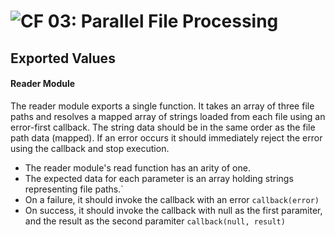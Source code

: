 ![CF](https://camo.githubusercontent.com/70edab54bba80edb7493cad3135e9606781cbb6b/687474703a2f2f692e696d6775722e636f6d2f377635415363382e706e67) 03: Parallel File Processing
===

## Exported Values  
#### Reader Module
The reader module exports a single function. It takes an array of three file paths and resolves a mapped array of strings loaded from each file using an error-first callback. The string data should be in the same order as the file path data (mapped). If an error occurs it should immediately reject the error using the callback and stop execution.

* The reader module's read function has an arity of one.
* The expected data for each parameter is an array holding strings representing file paths.`
* On a failure, it should invoke the callback with an error `callback(error)`
* On success, it should invoke the callback with null as the first paramiter, and the result as the second paramiter `callback(null, result)`
